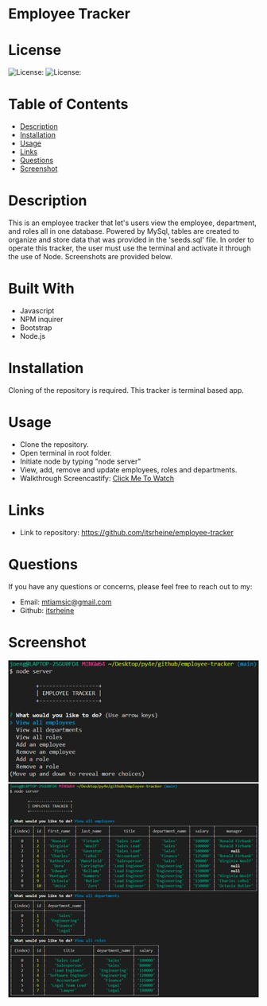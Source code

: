 # Employee Tracker

# License
  
![License: ](https://img.shields.io/badge/javascript-100-0298c3.svg)
![License: ](https://img.shields.io/badge/License:-MIT-0298c3.svg)  

# Table of Contents

- [Description](#description)
- [Installation](#installation)
- [Usage](#usage)
- [Links](#links)
- [Questions](#questions)
- [Screenshot](#screenshot)

# Description
This is an employee tracker that let's users view the employee, department, and roles all in one database.  Powered by MySql, tables are created to organize and store data that was provided in the 'seeds.sql' file.  In order to operate this tracker, the user must use the terminal and activate it through the use of Node.  Screenshots are provided below.

# Built With
- Javascript
- NPM inquirer
- Bootstrap
- Node.js 

# Installation
Cloning of the repository is required.  This tracker is terminal based app.

# Usage 
- Clone the repository.
- Open terminal in root folder.
- Initiate node by typing "node server"
- View, add, remove and update employees, roles and departments.
- Walkthrough Screencastify: <a href="https://youtu.be/8iZ_L_OsArs">Click Me To Watch</a>

# Links
- Link to repository: https://github.com/itsrheine/employee-tracker

# Questions
If you have any questions or concerns, please feel free to reach out to my:
- Email: [mtiamsic@gmail.com](mtiamsic@gmail.com)
- Github: [itsrheine](https://github.com/itsrheine)

# Screenshot
![Screenshot](assets/ss0.JPG)
![Screenshot](assets/ss1.JPG)


  
